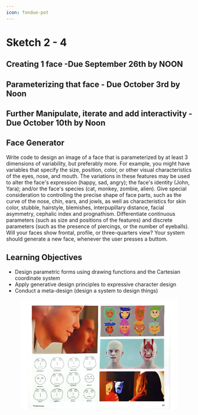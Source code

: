 ```yaml
---
icon: fondue-pot
---
```


# Sketch 2 - 4

## **Creating 1 face -Due September 26th by NOON**

## Parameterizing that face - Due October 3rd by Noon

## Further Manipulate, iterate and add interactivity - Due October 10th by Noon

## Face Generator

Write code to design an image of a face that is parameterized by at least 3 dimensions of variability, but preferably more. For example, you might have variables that specify the size, position, color, or other visual characteristics of the eyes, nose, and mouth. The variations in these features may be used to alter the face's expression (happy, sad, angry); the face's identity (John, Yara); and/or the face's species (cat, monkey, zombie, alien). Give special consideration to controlling the precise shape of face parts, such as the curve of the nose, chin, ears, and jowls, as well as characteristics for skin color, stubble, hairstyle, blemishes, interpupillary distance, facial asymmetry, cephalic index and prognathism. Differentiate continuous parameters (such as size and positions of the features) and discrete parameters (such as the presence of piercings, or the number of eyeballs). Will your faces show frontal, profile, or three-quarters view? Your system should generate a new face, whenever the user presses a buttom.

## Learning Objectives

* Design parametric forms using drawing functions and the Cartesian coordinate system
* Apply generative design principles to expressive character design
* Conduct a meta-design (design a system to design things)

<figure><img src="../.gitbook/assets/facegenerator.jpg" alt=""><figcaption></figcaption></figure>



